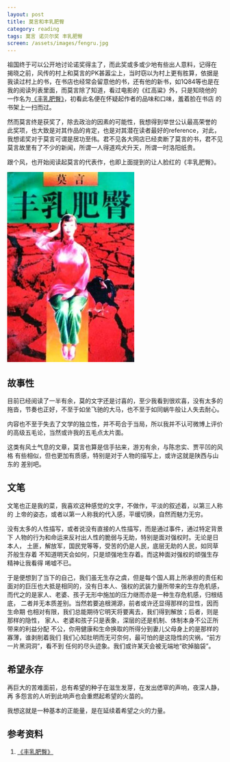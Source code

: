 ```yaml
---
layout: post
title: 莫言和丰乳肥臀
category: reading
tags: 莫言 诺贝尔奖 丰乳肥臀
screen: /assets/images/fengru.jpg
---
```


祖国终于可以公开地讨论诺奖得主了，而此奖或多或少地有些出人意料，记得在
揭晓之前，风传的村上和莫言的PK甚嚣尘上，当时窃以为村上更有胜算，依据是
我读过村上的书，在书店也经常会留意他的书，还有他的新书，如1Q84等也是在
我的阅读列表里面，而莫言除了知道，看过电影的《红高粱》外，只是知晓他的
一作名为[《丰乳肥臀》][fengru]，初看此名便在怀疑起作者的品味和口味，羞着脸在书店
的书架上一扫而过。

然而莫言终是获奖了，除去政治的因素的可能性，我想得到举世公认最高荣誉的
此奖项，也大致是对其作品的肯定，也是对其潜在读者最好的reference，对此，
我想诺奖对于莫言可谓是居功至伟。君不见各大网店已经卖断了莫言的书，君不见
莫言故里有了不少的新闻，所谓一人得道鸡犬升天，所谓一时洛阳纸贵。

跟个风，也开始阅读起莫言的代表作，也即上面提到的让人脸红的《丰乳肥臀》。

![fengru](/assets/images/fengru.jpg)

## 故事性

目前已经阅读了一半有余，莫的文字还是讨喜的，至少我看到很欢喜，没有太多的
拖沓，节奏也正好，不至于如坐飞驰的大马，也不至于如同蜗牛般让人失去耐心。

内容也不至于失去了文学的独立性，并不苟合于当局，所以我并不认可微博上评价
的高级五毛论，当然或许我的五毛点太片面。

这类有风土气息的文章，莫言也算是信手拈来，游刃有余，与陈忠实、贾平凹的风格
有些相似，但也更加有质感，特别是对于人物的描写上，或许这就是陕西与山东的
差别吧。

## 文笔

文笔也正是我的菜，我喜欢这种感觉的文字，不做作，平淡的叙述着，以第三人称的
上帝的姿态，或者以第一人称我的代入感，平缓切换，自然而魅力无穷。

没有太多的人性描写，或者说没有直接的人性描写，而是通过事件，通过特定背景下
人物的行为和命运来反衬出人性的脆弱与无助，特别是面对强权时。无论是日本人，
土匪，解放军，国民党等等，受苦的仍是人民，底层无助的人民，如同草芥般生存着
不知道明天会如何，只是顽强地生存着。而这种面对强权的顽强生存精神让我看得
唏嘘不已。

于是便想到了当下的自己，我们虽无生存之虞，但是每个国人肩上所承担的责任和
面对的巨压也大抵是相同的，没有日本人、强权的武装力量所带来的生存危机感，
而代之的是家人、老婆、孩子无形中施加的压力继而亦是一种生存危机感，归根结底，
二者并无本质差别。当然若要追根溯源，前者或许还显得那样的显性，因而生命期
也相对有限，我们总能期待它明天将要离去，我们得到解放；后者，则是那样的隐性，
家人、老婆和孩子只是表象，深层的还是机制、体制本身不公正所带来的利益分配
不公，你用健康和生命换取的所得分到妻儿父母身上的是那样的寡薄，谁剥削着我们
我们心知肚明而无可奈何，最可怕的是这隐性的灾祸，“前方一片黑洞洞”，看不到
任何的尽头迹象。我们或许某天会被无端地“砍掉脑袋”。

## 希望永存

再巨大的苦难面前，总有希望的种子在滋生发芽，在发出僁窣的声响，夜深人静，再
多怨言的人听到此响声也会重燃起希望的火苗的。

我想这就是一种基本的正能量，是在延续着希望之火的力量。




## 参考资料
1. [《丰乳肥臀》][fengru]


[fengru]: http://book.douban.com/subject/2049478/

